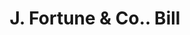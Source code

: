 ---
doi: 10.7916/D83V0V55
date_other: '1860'
date_other_textual: 1860-1869
form: printed ephemera
genre:
- Invoices
name:
- J. Fortune & Co.
object_in_context_url: https://biggert.cul.columbia.edu/items/view/ave_biggert_00399
subject_hierarchical_geographic:
- Boston, Massachusetts, United States
subject_name:
- J. Fortune & Co.
title: J. Fortune & Co.. Bill
sort_title: J. Fortune & Co.. Bill
call_number: ave_biggert_00399
coordinates:
- 42.35805555555556,-71.06361111111111
pid: ave_biggert_00399
identifiers: ave_biggert_00399
thumbnail: https://derivativo-3.library.columbia.edu/iiif/2/ldpd:344142/full/!256,256/0/native.jpg
permalink: "/biggert/ave_biggert_00399/"
layout: iiif-image-page
---